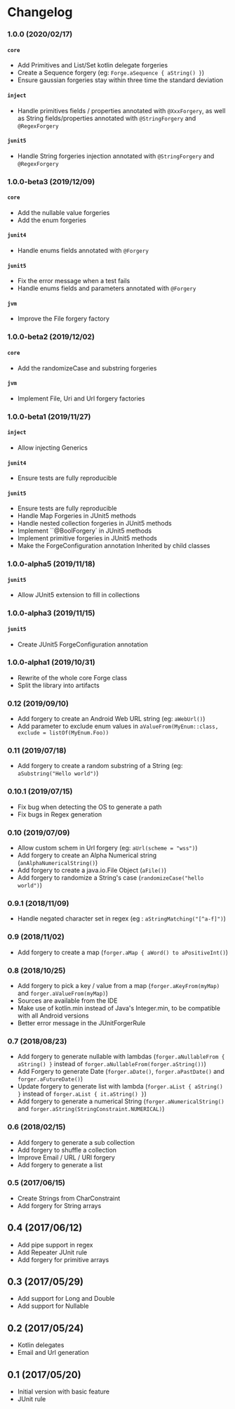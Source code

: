 # Changelog

### 1.0.0 (2020/02/17)

#### `core`

 - Add Primitives and List/Set kotlin delegate forgeries
 - Create a Sequence forgery (eg: `Forge.aSequence { aString() }`)
 - Ensure gaussian forgeries stay within three time the standard deviation 

#### `inject`

 - Handle primitives fields / properties annotated with `@XxxForgery`, as well 
    as String fields/properties annotated with `@StringForgery` and `@RegexForgery`

#### `junit5`

 - Handle String forgeries injection annotated with `@StringForgery` and `@RegexForgery`

### 1.0.0-beta3 (2019/12/09)

#### `core`

 - Add the nullable value forgeries
 - Add the enum forgeries

#### `junit4`

 - Handle enums fields annotated with `@Forgery`

#### `junit5`

 - Fix the error message when a test fails
 - Handle enums fields and parameters annotated with `@Forgery`
 
#### `jvm`

 - Improve the File forgery factory

### 1.0.0-beta2 (2019/12/02)

#### `core`

 - Add the randomizeCase and substring forgeries

#### `jvm`

 - Implement File, Uri and Url forgery factories
 
### 1.0.0-beta1 (2019/11/27)
 
#### `inject`

 - Allow injecting Generics
 
#### `junit4`

 - Ensure tests are fully reproducible

#### `junit5`

 - Ensure tests are fully reproducible 
 - Handle Map Forgeries in JUnit5 methods
 - Handle nested collection forgeries in JUnit5 methods
 - Implement ``@BoolForgery` in JUnit5 methods
 - Implement primitive forgeries in JUnit5 methods
 - Make the ForgeConfiguration annotation Inherited by child classes
 
### 1.0.0-alpha5 (2019/11/18)

#### `junit5`

 - Allow JUnit5 extension to fill in collections
 
### 1.0.0-alpha3 (2019/11/15)

#### `junit5`

 - Create JUnit5 ForgeConfiguration annotation

### 1.0.0-alpha1 (2019/10/31)

 - Rewrite of the whole core Forge class
 - Split the library into artifacts 

### 0.12 (2019/09/10)

 - Add forgery to create an Android Web URL string (eg: `aWebUrl()`)
 - Add parameter to exclude enum values in `aValueFrom(MyEnum::class, exclude = listOf(MyEnum.Foo))` 

### 0.11 (2019/07/18)

 - Add forgery to create a random substring of a String (eg: `aSubstring("Hello world")`)

### 0.10.1 (2019/07/15)

 - Fix bug when detecting the OS to generate a path
 - Fix bugs in Regex generation

### 0.10 (2019/07/09)

 - Allow custom schem in Url forgery (eg: `aUrl(scheme = "wss")`)
 - Add forgery to create an Alpha Numerical string (`anAlphaNumericalString()`)
 - Add forgery to create a java.io.File Object (`aFile()`)
 - Add forgery to randomize a String's case (`randomizeCase("hello world")`)

 
### 0.9.1 (2018/11/09)

 - Handle negated character set in regex (eg : `aStringMatching("[^a-f]")`)

### 0.9 (2018/11/02)

 - Add forgery to create a map (`forger.aMap { aWord() to aPositiveInt()`)

### 0.8 (2018/10/25)

 - Add forgery to pick a key / value from a map (`forger.aKeyFrom(myMap)` and `forger.aValueFrom(myMap)`)
 - Sources are available from the IDE
 - Make use of kotlin.min instead of Java's Integer.min, to be compatible with all Android versions
 - Better error message in the JUnitForgerRule

### 0.7 (2018/08/23)

 - Add forgery to generate nullable with lambdas (`forger.aNullableFrom { aString() }` instead of `forger.aNullableFrom(forger.aString())`)
 - Add Forgery to generate Date (`forger.aDate()`, `forger.aPastDate()` and `forger.aFutureDate()`)
 - Update forgery to generate list with lambda (`forger.aList { aString() }` instead of `forger.aList { it.aString() }`)
 - Add forgery to generate a numerical String (`forger.aNumericalString()` and `forger.aString(StringConstraint.NUMERICAL)`) 

### 0.6 (2018/02/15)

 - Add forgery to generate a sub collection
 - Add forgery to shuffle a collection
 - Improve Email / URL / URI forgery
 - Add forgery to generate a list

### 0.5 (2017/06/15)

 - Create Strings from CharConstraint
 - Add forgery for String arrays

## 0.4 (2017/06/12)

 - Add pipe support in regex
 - Add Repeater JUnit rule
 - Add forgery for primitive arrays

## 0.3 (2017/05/29)

 - Add support for Long and Double
 - Add support for Nullable

## 0.2 (2017/05/24)

 - Kotlin delegates
 - Email and Url generation


## 0.1 (2017/05/20)

 - Initial version with basic feature
 - JUnit rule 
